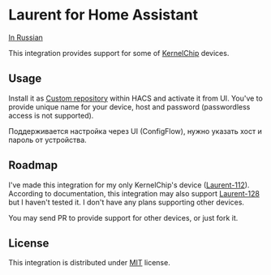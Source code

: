 # Laurent for Home Assistant

[In Russian](README_ru.md)

This integration provides support for some of [KernelChip] devices.

## Usage

Install it as [Custom repository] within HACS and activate it from UI. You've to provide unique name for your device,
host and password (passwordless access is not supported).

Поддерживается настройка через UI (ConfigFlow), нужно указать хост и пароль от устройства.

## Roadmap

I've made this integration for my only KernelChip's device ([Laurent-112]). According to documentation, this integration may also support [Laurent-128] but I haven't tested it. I don't have any plans supporting other devices.

You may send PR to provide support for other devices, or just fork it.

## License

This integration is distributed under [MIT](LICENSE) license.

[Custom repository]: https://hacs.xyz/docs/faq/custom_repositories
[KernelChip]: https://kernelchip.ru
[Laurent-112]: https://kernelchip.ru/Laurent-112.php
[Laurent-128]: https://kernelchip.ru/Laurent-128.php
